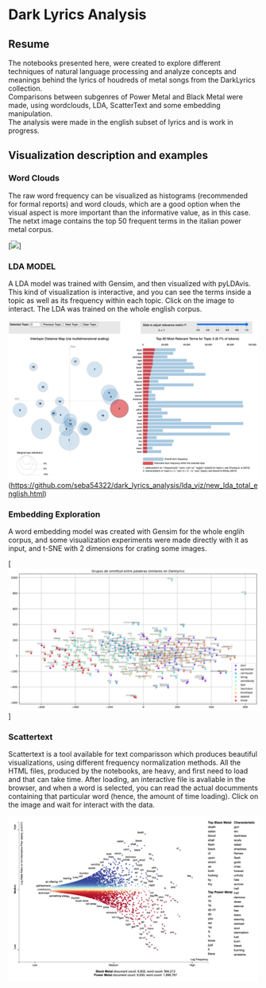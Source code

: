 # Dark Lyrics Analysis

## Resume

The notebooks presented here, were created to explore different techniques of natural language processing and analyze concepts and meanings behind the lyrics of houdreds of metal songs from the DarkLyrics collection.
<br>
Comparisons between subgenres of Power Metal and Black Metal were made, using wordclouds, LDA, ScatterText and some embedding manipulation.  
The analysis were made in the english subset of lyrics and is work in progress.

## Visualization description and examples 

### Word Clouds

The raw word frequency can be visualized as histograms (recommended for formal reports) and word clouds, which are a good option when the visual aspect is more important than the informative value, as in this case. The netxt image contains the top 50 frequent terms in the italian power metal corpus. 

[![](https://github.com/seba54322/dark_lyrics_analysis/blob/master/wordclouds/Ingl%C3%A9s%2C%20Power%20Metal%2C%20Italia.png)]

### LDA MODEL

A LDA model was trained with Gensim, and then visualized with pyLDAvis. This kind of visualization is interactive, and you can see the terms inside a topic as well as its frequency within each topic. Click on the image to interact. The LDA was trained on the whole english corpus. 

![](https://github.com/seba54322/dark_lyrics_analysis/blob/master/images/lda_viz.png)(https://github.com/seba54322/dark_lyrics_analysis/lda_viz/new_lda_total_english.html)

### Embedding Exploration 

A word embedding model was created with Gensim for the whole englih corpus, and some visualization experiments were made directly with it as input, and t-SNE with 2 dimensions for crating some images. 

[![](https://github.com/seba54322/dark_lyrics_analysis/blob/master/images/similar_words.png)]

### Scattertext 

Scattertext is a tool available for text comparisson which produces beautiful visualizations, using different frequency normalization methods.
All the HTML files, produced by the notebooks, are heavy, and first need to load and that can take time. After loading, an interactive file is avaliable in the browser, and when a word is selected, you can read the actual documments containing that particular word (hence, the amount of time loading). Click on the image and wait for interact with the data. 

[![](https://github.com/seba54322/dark_lyrics_analysis/blob/master/images/st_top_countries_power_black_02.png)](https://github.com/seba54322/dark_lyrics_analysis/html_scattertext_files/st_top_countries_power_black_02.html)
